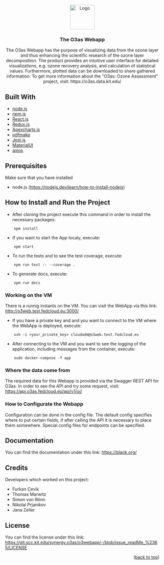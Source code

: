 <div id="top"></div>


<!-- PROJECT LOGO -->
<br />
<div align="center">
  <a href="https://git.scc.kit.edu/synergy.o3as/o3webapp/-/blob/issue_readMe_%2365">
    <img src="https://git.scc.kit.edu/-/ide/project/synergy.o3as/o3webapp/edit/develop/-/public/O3asWepAppIcon.png" alt="Logo" width="80" height="80">
  </a>

<h3 align="center">The O3as Webapp</h3>

  <p align="center">
    The O3as Webapp has the purpose of visualizing data from the ozone layer
    and thus enhancing the scientific research of the ozone layer decomposition.
    The product provides an intuitive user interface for detailed visualizations,
    e.g. ozone recovery analysis, and calculation of statistical values. Furthermore,
    plotted data can be downloaded to share gathered information.
    To get more information about the "O3as: Ozone Assessment" project, visit: https://o3as.data.kit.edu/
  </p>
</div>

## Built With

- [node.js](https://nodejs.org/en/)
- [npm.js](https://www.npmjs.com/)
- [React.js](https://reactjs.org/)
- [Redux.js](https://redux.js.org/)
- [Apexcharts.js](https://apexcharts.com/)
- [pdfmake](http://pdfmake.org/#/)
- [Jest.js](https://jestjs.io/)
- [MaterialUI](https://mui.com/)
- [axios](https://axios-http.com/docs/intro)


## Prerequisites

Make sure that you have installed

- node.js (https://nodejs.dev/learn/how-to-install-nodejs)

## How to Install and Run the Project

- After cloning the project execute this command in order to install the necessary packages:

```
    npm install
```

- If you want to start the App localy, execute:

```
    npm start
```

- To run the tests and to see the test coverage, execute:

```
    npm run test -- --coverage .
```

- To generate docs, execute:

```
    npm run docs
```

### Working on the VM

There is a runnig instants on the VM. You can visit the WebApp via this link: http://o3web.test.fedcloud.eu:3000/

- If you have a private key and and you want to connect to the VM where the WebApp is deployed, execute:

```
    ssh -i <your_private_key> cloudadm@o3web.test.fedcloud.eu
```

- After connecting to the VM and you want to see the logging of the application, including messages from the container, execute:

```
    sudo docker-compose -f app
```

### Where the data come from

The required data for this Webapp is provided via the Swagger REST API for O3as.
In order to see the API and try some request, visit: 
https://api.o3as.fedcloud.eu/api/v1/ui/

### How to Configurate the Webapp

Configuration can be done in the config file.
The default config specifies where to put certain fields, if after calling the API it is necessary to place them somewhere.
Special config files for endpoints can be specified.

## Documentation
You can find the documentation under this link:
https://blank.org/


## Credits

Developers which worked on this project:

- Furkan Çevik
- Thomas Marwitz
- Simon von Rönn
- Nikolai Prjanikov
- Jana Zeller


## License
You can find the license under this link:
https://git.scc.kit.edu/synergy.o3as/o3webapp/-/blob/issue_readMe_%2365/LICENSE


<p align="right">(<a href="#top">back to top</a>)</p>
